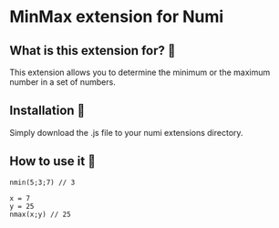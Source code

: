 # MinMax extension for Numi

## What is this extension for? :mag_right:

This extension allows you to determine the minimum or the maximum number in a set of numbers.

## Installation :floppy_disk:

Simply download the .js file to your numi extensions directory.

## How to use it :wrench:

```
nmin(5;3;7) // 3

x = 7
y = 25
nmax(x;y) // 25
```
